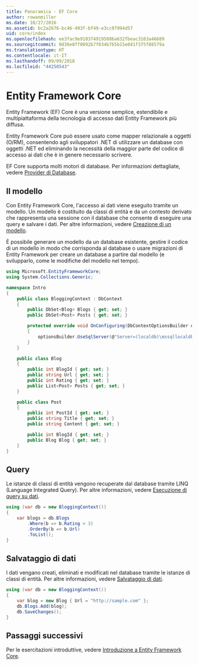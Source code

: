 ```yaml
---
title: Panoramica - EF Core
author: rowanmiller
ms.date: 10/27/2016
ms.assetid: bc2a2676-bc46-493f-bf49-e3cc97994d57
uid: core/index
ms.openlocfilehash: ee3fac9e9103749195886a632fbeac3163a46689
ms.sourcegitcommit: 0d36e8ff0892b7f034b765b15e041f375f88579a
ms.translationtype: HT
ms.contentlocale: it-IT
ms.lasthandoff: 09/09/2018
ms.locfileid: "44250543"
---
```

# <a name="entity-framework-core"></a>Entity Framework Core

Entity Framework (EF) Core è una versione semplice, estendibile e multipiattaforma della tecnologia di accesso dati Entity Framework più diffusa.

Entity Framework Core può essere usato come mapper relazionale a oggetti (O/RM), consentendo agli sviluppatori .NET di utilizzare un database con oggetti .NET ed eliminando la necessità della maggior parte del codice di accesso ai dati che è in genere necessario scrivere.

EF Core supporta molti motori di database. Per informazioni dettagliate, vedere [Provider di Database](providers/index.md).

## <a name="the-model"></a>Il modello

Con Entity Framework Core, l'accesso ai dati viene eseguito tramite un modello. Un modello è costituito da classi di entità e da un contesto derivato che rappresenta una sessione con il database che consente di eseguire una query e salvare i dati. Per altre informazioni, vedere [Creazione di un modello](modeling/index.md).

È possibile generare un modello da un database esistente, gestire il codice di un modello in modo che corrisponda al database o usare migrazioni di Entity Framework per creare un database a partire dal modello (e svilupparlo, come le modifiche del modello nel tempo).

``` csharp
using Microsoft.EntityFrameworkCore;
using System.Collections.Generic;

namespace Intro
{
    public class BloggingContext : DbContext
    {
        public DbSet<Blog> Blogs { get; set; }
        public DbSet<Post> Posts { get; set; }

        protected override void OnConfiguring(DbContextOptionsBuilder optionsBuilder)
        {
            optionsBuilder.UseSqlServer(@"Server=(localdb)\mssqllocaldb;Database=MyDatabase;Trusted_Connection=True;");
        }
    }

    public class Blog
    {
        public int BlogId { get; set; }
        public string Url { get; set; }
        public int Rating { get; set; }
        public List<Post> Posts { get; set; }
    }

    public class Post
    {
        public int PostId { get; set; }
        public string Title { get; set; }
        public string Content { get; set; }

        public int BlogId { get; set; }
        public Blog Blog { get; set; }
    }
}
```

## <a name="querying"></a>Query

Le istanze di classi di entità vengono recuperate dal database tramite LINQ (Language Integrated Query). Per altre informazioni, vedere [Esecuzione di query su dati](querying/index.md).

``` csharp
using (var db = new BloggingContext())
{
    var blogs = db.Blogs
        .Where(b => b.Rating > 3)
        .OrderBy(b => b.Url)
        .ToList();
}
```

## <a name="saving-data"></a>Salvataggio di dati

I dati vengano creati, eliminati e modificati nel database tramite le istanze di classi di entità. Per altre informazioni, vedere [Salvataggio di dati](saving/index.md).

``` csharp
using (var db = new BloggingContext())
{
    var blog = new Blog { Url = "http://sample.com" };
    db.Blogs.Add(blog);
    db.SaveChanges();
}
```

## <a name="next-steps"></a>Passaggi successivi

Per le esercitazioni introduttive, vedere [Introduzione a Entity Framework Core](get-started/index.md).

